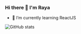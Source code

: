 ### Hi there 👋 I'm Raya

<!-- - 🔭 I’m currently working on ... -->
- 🌱 I’m currently learning ReactJS

![GitHub stats](https://github-readme-stats.vercel.app/api?username=gitraya&show_icons=true&theme=tokyonight)
